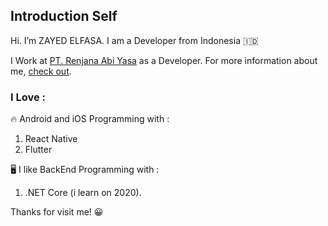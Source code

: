 ## Introduction Self
Hi. I’m ZAYED ELFASA. I am a Developer from Indonesia 🇮🇩

I Work at [PT. Renjana Abi Yasa](https://ray.co.id) as a Developer. For more information about me, [check out](https://www.linkedin.com/in/zayed-elfasa-610225b2/).

### I Love : 

🔥 Android and iOS Programming with :
1. React Native
2. Flutter

🖥️ I like BackEnd Programming with : 
1. .NET Core (i learn on 2020).

Thanks for visit me! 😀